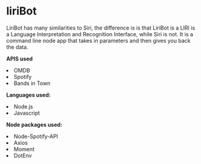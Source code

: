 # liriBot

LiriBot has many similarities to Siri, the difference is is that LiriBot is a LIRI is a Language Interpretation and Recognition Interface, while Siri is not. It is a command line node app that takes in parameters and then gives you back the data.

<strong>APIS used</strong>

<li>OMDB

<li>Spotify
  
<li>Bands in Town 

<strong>Languages used:</strong>

<li>Node.js
  
<li>Javascript


<strong>Node packages used: </strong>

<li>Node-Spotify-API 

<li>Axios 

<li>Moment 

<li>DotEnv

